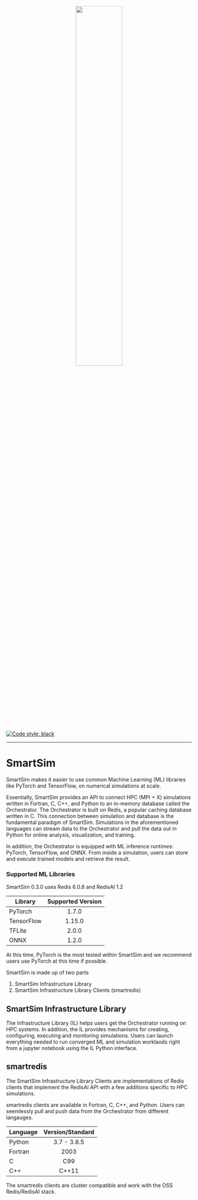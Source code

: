 <div align="center">
  <img src="https://github.com/CrayLabs/SmartSim/blob/develop/doc/images/ss-green-logo.png" width="50%"><img>
</div>


[![Code style: black](https://img.shields.io/badge/code%20style-black-000000.svg)](https://github.com/psf/black)

------------

# SmartSim

SmartSim makes it easier to use common Machine Learning (ML) libraries
like PyTorch and TensorFlow, on numerical simulations at scale.

Essentially, SmartSim provides an API to connect HPC (MPI + X) simulations
written in Fortran, C, C++, and Python to an in-memory database called
the Orchestrator. The Orchestrator is built on Redis, a popular caching
database written in C. This connection between simulation and database
is the fundamental paradigm of SmartSim. Simulations in the aforementioned
languages can stream data to the Orchestrator and pull the data out
in Python for online analysis, visualization, and training.

In addition, the Orchestrator is equipped with ML inference runtimes:
PyTorch, TensorFlow, and ONNX. From inside a simulation, users can
store and execute trained models and retrieve the result.


### Supported ML Libraries

SmartSim 0.3.0 uses Redis 6.0.8 and RedisAI 1.2

| Library    | Supported Version |
|------------|:-----------------:|
| PyTorch    |       1.7.0       |
| TensorFlow |       1.15.0      |
| TFLite     |       2.0.0       |
| ONNX       |       1.2.0       |

At this time, PyTorch is the most tested within SmartSim and we recommend
users use PyTorch at this time if possible.



SmartSim is made up of two parts
  1. SmartSim Infrastructure Library
  2. SmartSim Infrastructure Library Clients (smartredis)

## SmartSim Infrastructure Library

The Infrastructure Library (IL) helps users get the Orchestrator running
on HPC systems. In addition, the IL provides mechanisms for creating, configuring,
executing and monitoring simulations. Users can launch everything needed
to run converged ML and simulation worklaods right from a jupyter
notebook using the IL Python interface.

## smartredis

The SmartSim Infrastructure Library Clients are implementations of Redis
clients that implement the RedisAI API with a few additions specific to
HPC simulations.

smartredis clients are available in Fortran, C, C++, and Python. Users can seemlessly
pull and push data from the Orchestrator from different langauges.

| Language 	| Version/Standard 	|
|----------	|:----------------:	|
| Python   	|    3.7 - 3.8.5   	|
| Fortran  	|       2003       	|
| C        	|        C99       	|
| C++      	|       C++11      	|

The smartredis clients are cluster compatible and work with the OSS Redis/RedisAI stack.


